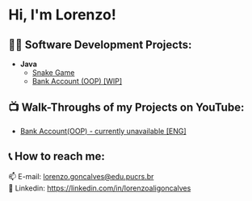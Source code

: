 <h1>Hi, I'm Lorenzo!</h1>

<h2>👨‍💻 Software Development Projects:</h2>

- <b>Java</b>
  - [Snake Game](https://github.com/lorenzoalig/LorenzoSnakeGame)
  - [Bank Account (OOP) [WIP]](https://github.com/lorenzoalig/BankAccount)

<h2>📺 Walk-Throughs of my Projects on YouTube:</h2>

- [Bank Account(OOP) - currently unavailable [ENG]](https://github.com/lorenzoalig/BankAccount)

<h2> 📞 How to reach me:</h2>

📫 E-mail: lorenzo.goncalves@edu.pucrs.br<br/>
💼 Linkedin: https://linkedin.com/in/lorenzoaligoncalves

<!--
**joshmadakor1/joshmadakor1** is a ✨ _special_ ✨ repository because its `README.md` (this file) appears on your GitHub profile.

Here are some ideas to get you started:

- 🔭 I’m currently working on ...
- 🌱 I’m currently learning ...
- 👯 I’m looking to collaborate on ...
- 🤔 I’m looking for help with ...
- 💬 Ask me about ...
- 📫 How to reach me: ...
- 😄 Pronouns: ...
- ⚡ Fun fact: ...
-->
